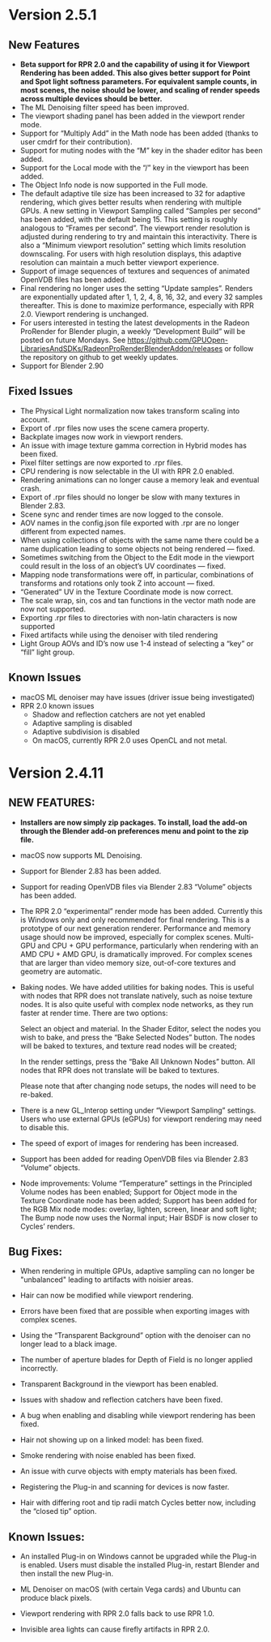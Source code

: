 # Version 2.5.1

## New Features
-   **Beta support for RPR 2.0 and the capability of using it for Viewport Rendering has been added.  This also gives better support for Point and Spot light softness parameters.  For equivalent sample counts, in most scenes, the noise should be lower, and scaling of render speeds across multiple devices should be better.**
-   The ML Denoising filter speed has been improved.
-   The viewport shading panel has been added in the viewport render mode.
-   Support for “Multiply Add” in the Math node has been added (thanks to user cmdrf for their contribution).
-   Support for muting nodes with the “M” key in the shader editor has been added.
-   Support for the Local mode with the “/” key in the viewport has been added.
-   The Object Info node is now supported in the Full mode.
-   The default adaptive tile size has been increased to 32 for adaptive rendering, which gives better results when rendering with multiple GPUs.
A new setting in Viewport Sampling called “Samples per second” has been added, with the default being 15. This setting is roughly analogous to “Frames per second”. The viewport render resolution is adjusted during rendering to try and maintain this interactivity. There is also a “Minimum viewport resolution” setting which limits resolution downscaling. For users with high resolution displays, this adaptive resolution can maintain a much better viewport experience.
-   Support of image sequences of textures and sequences of animated OpenVDB files has been added.
-   Final rendering no longer uses the setting “Update samples”.  Renders are exponentially updated after 1, 1, 2, 4, 8, 16, 32, and every 32 samples thereafter.  This is done to maximize performance, especially with RPR 2.0.  Viewport rendering is unchanged.
-   For users interested in testing the latest developments in the Radeon ProRender for Blender plugin, a weekly “Development Build” will be posted on future Mondays. See https://github.com/GPUOpen-LibrariesAndSDKs/RadeonProRenderBlenderAddon/releases or follow the repository on github to get weekly updates.
-   Support for Blender 2.90

## Fixed Issues
-   The Physical Light normalization  now takes transform scaling into account.
-   Export of .rpr files now uses the scene camera property.
-   Backplate images now work in viewport renders.
-   An issue with image texture gamma correction in Hybrid modes has been fixed.
-   Pixel filter settings are now exported to .rpr files.
-   CPU rendering is now selectable in the UI with RPR 2.0 enabled.
-   Rendering animations can no longer cause a memory leak and eventual crash.
-   Export of .rpr files should no longer be slow with many textures in Blender 2.83.
-   Scene sync and render times are now logged to the console.
-   AOV names in the config.json file exported with .rpr are no longer different from expected names.
-   When using collections of objects with the same name there could be a name duplication leading to some objects not being rendered — fixed.
-   Sometimes switching from the Object to the Edit mode in the viewport could result in the loss of an object’s UV coordinates — fixed.
-   Mapping node transformations were off, in particular, combinations of transforms and rotations only took Z into account — fixed.
-   “Generated” UV in the Texture Coordinate mode is now correct.
-   The scale wrap, sin, cos and tan functions in the vector math node are now not supported.
-   Exporting .rpr files to directories with non-latin characters is now supported
-   Fixed artifacts while using the denoiser with tiled rendering
-   Light Group AOVs and ID’s now use 1-4 instead of selecting a “key” or “fill” light group.

## Known Issues
-   macOS ML denoiser may have issues (driver issue being investigated)
-   RPR 2.0 known issues
    - Shadow and reflection catchers are not yet enabled
    - Adaptive sampling is disabled
    - Adaptive subdivision is disabled
    - On macOS, currently RPR 2.0 uses OpenCL and not metal.


# Version 2.4.11

## NEW FEATURES:

-   **Installers are now simply zip packages. To install, load the add-on through the Blender add-on preferences menu and point to the zip file.**
    
-   macOS now supports ML Denoising.
    
-   Support for Blender 2.83 has been added.
    
-   Support for reading OpenVDB files via Blender 2.83 “Volume” objects has been added.
    
-   The RPR 2.0 “experimental” render mode has been added. Currently this is Windows only and only recommended for final rendering. This is a prototype of our next generation renderer. Performance and memory usage should now be improved, especially for complex scenes. Multi-GPU and CPU + GPU performance, particularly when rendering with an AMD CPU + AMD GPU, is dramatically improved. For complex scenes that are larger than video memory size, out-of-core textures and geometry are automatic.
    
-   Baking nodes. We have added utilities for baking nodes. This is useful with nodes that RPR does not translate natively, such as noise texture nodes. It is also quite useful with complex node networks, as they run faster at render time. There are two options:
    
     Select an object and material. In the Shader Editor, select the nodes you wish to bake, and press the “Bake Selected Nodes” button. The nodes will be baked to textures, and texture read nodes will be created;
    
     In the render settings, press the “Bake All Unknown Nodes” button. All nodes that RPR does not translate will be baked to textures.
    
    Please note that after changing node setups, the nodes will need to be re-baked.

-   There is a new GL_Interop setting under “Viewport Sampling” settings. Users who use external GPUs (eGPUs) for viewport rendering may need to disable this.
    
-   The speed of export of images for rendering has been increased.
    
-   Support has been added for reading OpenVDB files via Blender 2.83 “Volume” objects.
    
-   Node improvements:
    Volume “Temperature” settings in the Principled Volume nodes has been enabled;
    Support for Object mode in the Texture Coordinate node has been added;
    Support has been added for the RGB Mix node modes: overlay, lighten, screen, linear and soft light;
    The Bump node now uses the Normal input;
    Hair BSDF is now closer to Cycles’ renders.
    

  

## Bug Fixes:

-   When rendering in multiple GPUs, adaptive sampling can no longer be "unbalanced" leading to artifacts with noisier areas.
    
-   Hair can now be modified while viewport rendering.
    
-   Errors have been fixed that are possible when exporting images with complex scenes.
    
-   Using the “Transparent Background” option with the denoiser can no longer lead to a black image.
    
-   The number of aperture blades for Depth of Field is no longer applied incorrectly.
    
-   Transparent Background in the viewport has been enabled.
    
-   Issues with shadow and reflection catchers have been fixed.
    
-   A bug when enabling and disabling while viewport rendering has been fixed.
    
-   Hair not showing up on a linked model: has been fixed.
    
-   Smoke rendering with noise enabled has been fixed.
    
-   An issue with curve objects with empty materials has been fixed.
    
-   Registering the Plug-in and scanning for devices is now faster.
    
-   Hair with differing root and tip radii match Cycles better now, including the “closed tip” option.
    

  
  

## Known Issues:

-   An installed Plug-in on Windows cannot be upgraded while the Plug-in is enabled. Users must disable the installed Plug-in, restart Blender and then install the new Plug-in.
    
-   ML Denoiser on macOS (with certain Vega cards) and Ubuntu can produce black pixels.
    
-   Viewport rendering with RPR 2.0 falls back to use RPR 1.0.
    
-   Invisible area lights can cause firefly artifacts in RPR 2.0.
